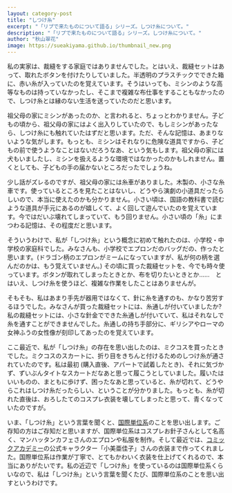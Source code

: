 ```yaml
---
layout: category-post
title: "しつけ糸"
excerpt: "「リプで来たものについて語る」シリーズ。しつけ糸について。"
description: "「リプで来たものについて語る」シリーズ。しつけ糸について。"
author: "秋山翠花"
image: https://sueakiyama.github.io/thumbnail_new.png
---
```


私の実家は、裁縫をする家庭ではありませんでした。とはいえ、裁縫セットはあって、取れたボタンを付けたりしていました。半透明のプラスチックでできた箱に、赤い糸が入っていたのを覚えています。そうはいっても、ミシンのような高等なものは持っていなかったし、そこまで複雑な布仕事をすることもなかったので、しつけ糸とは縁のない生活を送っていたのだと思います。

祖父母の家にミシンがあったのか、と言われると、ちょっとわかりません。子どもの頃から、祖父母の家にはよく出入りしていたので、もしミシンがあったなら、しつけ糸にも触れていたはずだと思います。ただ、そんな記憶は、あまりないような気がします。もっとも、ミシンはそれなりに危険な道具ですから、子どもの前で使うようなことはないだろうなあ、という気もします。祖父母の家には犬もいましたし、ミシンを扱えるような環境ではなかったのかもしれません。置くとしても、子どもの手の届かないところだったでしょうね。

少し話がズレるのですが、祖父母の家には糸車がありました。木製の、小さな糸車です。使っているところを見たことはないし、どうやら演劇の小道具だったらしいので、本当に使えたのかも分かりません。小さい頃は、国語の教科書で読むような道具が手元にあるのが嬉しくて、よく回して遊んでいたのを覚えています。今ではだいぶ壊れてしまっていて、もう回りません。小さい頃の「糸」にまつわる記憶は、その程度だと思います。

そういうわけで、私が「しつけ糸」という概念に初めて触れたのは、小学校・中学校の家庭科でした。みなさんも、小学校でエプロンだのバッグだの、作ったと思います。(ドラゴン柄のエプロンがミームになっていますが、私が何の柄を選んだのかは、もう覚えていません。) その頃に買った裁縫セットを、今でも時々使っています。ボタンが取れてしまったときとか、布を切りたいときとか……　とはいえ、しつけ糸を使うほど、複雑な作業をしたことはありませんが。

そもそも、私はあまり手先が器用ではなくて、針に糸を通すのも、かなり苦労するほうでした。みなさんが買った裁縫セットには、糸通しが付いていましたか?　私の裁縫セットには、小さな針金でできた糸通しが付いていて、私はそれなしで糸を通すことができませんでした。糸通しの持ち手部分に、ギリシアやローマの女神ふうの女性像が刻印してあったのを覚えています。

ここ最近で、私が「しつけ糸」の存在を思い出したのは、ミクコスを買ったときでした。ミクコスのスカートに、折り目をきちんと付けるためのしつけ糸が通されていたのです。私は最初 (購入直後、アパートで試着したとき)、それに気づかず、ずいぶんタイトなスカートだなあと思って履こうとしていました。履いたはいいものの、まともに歩けず、困ったなあと思っていると、糸が切れて、どうやらこれはしつけ糸だったらしい、ということが分かりました。もっとも、糸が切れた直後は、おろしたてのコスプレ衣装を壊してしまったと思って、青くなっていたのですが。

いま、「しつけ糸」という言葉を聞くと、[国際単位系](https://twitter.com/Units_SI)のことを思い出します。ご存知の方はご存知だと思いますが、国際単位系はコスプレお針子さんとして名高く、マンハッタンカフェさんのエプロンや私服を制作。そして最近では、[コミックアカデミー](https://comiaca.com)の公式キャラクター「小美亜佳子」さんの衣装まで作ってくれました。国際単位系は作業が丁寧で、とてもかわいく衣装を仕上げてくれるので、本当にありがたいです。私の近辺で「しつけ糸」を使っているのは国際単位系くらいなので、私は「しつけ糸」という言葉を聞くたび、国際単位系のことを思い出すというわけです。
